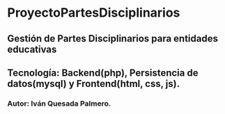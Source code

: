 # ProyectoPartesDisciplinarios

## Gestión de Partes Disciplinarios para entidades educativas
## Tecnología: Backend(php), Persistencia de datos(mysql) y Frontend(html, css, js).

### Autor: Iván Quesada Palmero.
